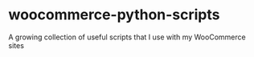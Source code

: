 # woocommerce-python-scripts
A growing collection of useful scripts that I use with my WooCommerce sites
